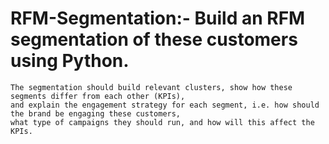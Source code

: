 # RFM-Segmentation:-  Build an RFM segmentation of these customers using Python. 
    The segmentation should build relevant clusters, show how these segments differ from each other (KPIs),
    and explain the engagement strategy for each segment, i.e. how should the brand be engaging these customers,
    what type of campaigns they should run, and how will this affect the KPIs.
